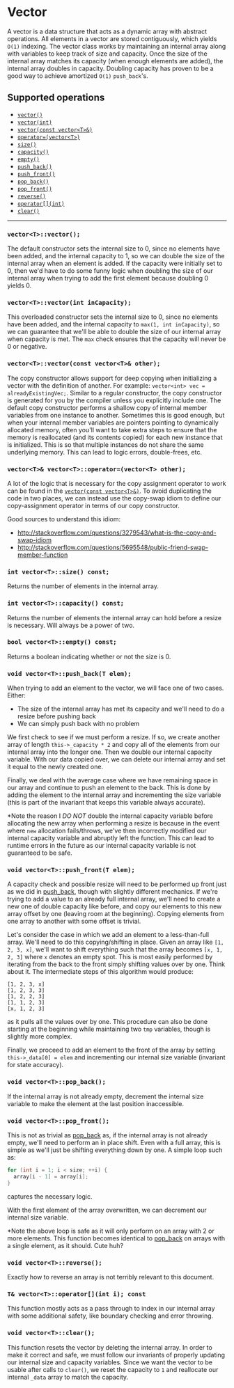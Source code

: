 # Vector

A vector is a data structure that acts as a dynamic array with abstract operations. All elements in a vector are stored contiguously,
which yields `O(1)` indexing. The vector class works by maintaining an internal array along with variables to keep track of size and
capacity. Once the size of the internal array matches its capacity (when enough elements are added), the internal array doubles in capacity.
Doubling capacity has proven to be a good way to achieve amortized `O(1)` `push_back`'s.

## Supported operations

 - [`vector()`](#default-constructor)
 - [`vector(int)`](#overloaded-constructor)
 - [`vector(const vector<T>&)`](#copy-constructor)
 - [`operator=(vector<T>)`](#copy-assignment)
 - [`size()`](#size)
 - [`capacity()`](#capacity)
 - [`empty()`](#empty)
 - [`push_back()`](#push_back)
 - [`push_front()`](#push_front)
 - [`pop_back()`](#pop_back)
 - [`pop_front()`](#pop_front)
 - [`reverse()`](#reverse)
 - [`operator[](int)`](#brackets)
 - [`clear()`](#clear)

----

<a name="default-constructor"></a>
### `vector<T>::vector();`

The default constructor sets the internal size to 0, since no elements have been added, and the internal capacity to 1, so we can
double the size of the internal array when an element is added. If the capacity were initially set to 0, then we'd have to do some
funny logic when doubling the size of our internal array when trying to add the first element because doubling 0 yields 0.

<a name="overloaded-constructor"></a>
### `vector<T>::vector(int inCapacity);`

This overloaded constructor sets the internal size to 0, since no elements have been added, and the internal capacity to
`max(1, int inCapacity)`, so we can guarantee that we'll be able to double the size of our internal array when capacity is
met. The `max` check ensures that the capacity will never be 0 or negative.

<a name="copy-constructor"></a>
### `vector<T>::vector(const vector<T>& other);`

The copy constructor allows support for deep copying when initializing a vector with the definition of another.
For example: `vector<int> vec = alreadyExistingVec;`. Similar to a regular constructor, the copy constructor
is generated for you by the compiler unless you explicitly include one. The default copy constructor performs
a shallow copy of internal member variables from one instance to another. Sometimes this is good enough, but
when your internal member variables are pointers pointing to dynamically allocated memory, often you'll want to
take extra steps to ensure that the memory is reallocated (and its contents copied) for each new instance that is
initialized. This is so that multiple instances do not share the same underlying memory. This can lead to logic
errors, double-frees, etc.

<a name="copy-assignment"></a>
### `vector<T>& vector<T>::operator=(vector<T> other);`

A lot of the logic that is necessary for the copy assignment operator to work can be found in the
[`vector(const vector<T>&)`](#copy-constructor). To avoid duplicating the code in two places, we can instead
use the copy-swap idiom to define our copy-assignment operator in terms of our copy constructor.

Good sources to understand this idiom:

 - http://stackoverflow.com/questions/3279543/what-is-the-copy-and-swap-idiom
 - http://stackoverflow.com/questions/5695548/public-friend-swap-member-function

<a name="size"></a>
### `int vector<T>::size() const;`

Returns the number of elements in the internal array.

<a name="capacity"></a>
### `int vector<T>::capacity() const;`

Returns the number of elements the internal array can hold before a resize is necessary. Will always be a power of two.

<a name="empty"></a>
### `bool vector<T>::empty() const;`

Returns a boolean indicating whether or not the size is 0.

<a name="push_back"></a>
### `void vector<T>::push_back(T elem);`

When trying to add an element to the vector, we will face one of two cases. Either:

 - The size of the internal array has met its capacity and we'll need to do a resize before pushing back
 - We can simply push back with no problem

We first check to see if we must perform a resize. If so, we create another array of length `this->_capacity * 2` and copy
all of the elements from our internal array into the longer one. Then we double our internal capacity variable. With our data
copied over, we can delete our internal array and set it equal to the newly created one.

Finally, we deal with the average case where we have remaining space in our array and continue to push an element to the back.
This is done by adding the element to the internal array and incrementing the size variable (this is part of the invariant that
keeps this variable always accurate).

\*Note the reason I *DO NOT* double the internal capacity variable before allocating the new array when performing a resize is
because in the event where `new` allocation fails/throws, we've then incorrectly modified our internal capacity variable and
abruptly left the function. This can lead to runtime errors in the future as our internal capacity variable is not guaranteed to
be safe.

<a name="push_front"></a>
### `void vector<T>::push_front(T elem);`

A capacity check and possible resize will need to be performed up front just as we did in <a href="#push_back">push_back</a>, though
with slightly different mechanics. If we're trying to add a value to an already full internal array, we'll need to create a new one of
double capacity like before, and copy our elements to this new array offset by one (leaving room at the beginning). Copying elements
from one array to another with some offset is trivial.

Let's consider the case in which we add an element to a less-than-full array. We'll need to do this copying/shifting in place. Given an
array like `[1, 2, 3, x]`, we'll want to shift everything such that the array becomes `[x, 1, 2, 3]` where `x` denotes an empty spot. This
is most easily performed by iterating from the back to the front simply shifting values over by one. Think about it. The intermediate steps
of this algorithm would produce:

```
[1, 2, 3, x]
[1, 2, 3, 3]
[1, 2, 2, 3]
[1, 1, 2, 3]
[x, 1, 2, 3]
```

as it pulls all the values over by one. This procedure can also be done starting at the beginning while maintaining
two `tmp` variables, though is slightly more complex.

Finally, we proceed to add an element to the front of the array by setting `this->_data[0] = elem` and incrementing our
internal size variable (invariant for state accuracy).

<a name="pop_back"></a>
### `void vector<T>::pop_back();`

If the internal array is not already empty, decrement the internal size variable to make the element at the last position inaccessible.

<a name="pop_front"></a>
### `void vector<T>::pop_front();`

This is not as trivial as <a href="#pop_back">pop_back</a> as, if the internal array is not already empty, we'll need to
perform an in place shift. Even with a full array, this is simple as we'll just be shifting everything down by one.
A simple loop such as:

```cpp
for (int i = 1; i < size; ++i) {
  array[i - 1] = array[i];
}
```

captures the necessary logic.

With the first element of the array overwritten, we can decrement our internal size variable.

\*Note the above loop is safe as it will only perform on an array with 2 or more elements. This function becomes identical to
<a href="#pop_back">pop_back</a> on arrays with a single element, as it should. Cute huh?

<a name="reverse"></a>
### `void vector<T>::reverse();`

Exactly how to reverse an array is not terribly relevant to this document.

<a name="brackets"></a>
### `T& vector<T>::operator[](int i); const`

This function mostly acts as a pass through to index in our internal array with some additional safety, like boundary checking and error throwing.

<a name="clear"></a>
### `void vector<T>::clear();`

This function resets the vector by deleting the internal array. In order to make it correct and safe, we must follow our invariants of properly
updating our internal size and capacity variables. Since we want the vector to be usable after calls to `clear()`, we reset the capacity to `1`
and reallocate our internal `_data` array to match the capacity.

